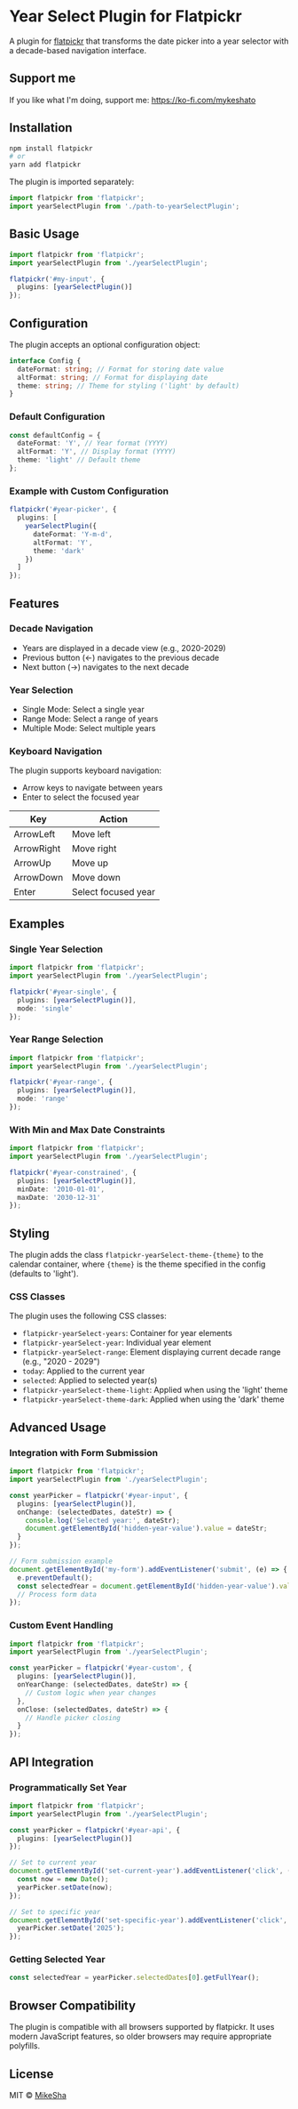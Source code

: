 # Year Select Plugin for Flatpickr

A plugin for [flatpickr](https://flatpickr.js.org/) that transforms the date picker into a year selector with a decade-based navigation interface.

## Support me
If you like what I'm doing, support me: https://ko-fi.com/mykeshato

## Installation

```bash
npm install flatpickr
# or
yarn add flatpickr
```

The plugin is imported separately:

```typescript
import flatpickr from 'flatpickr';
import yearSelectPlugin from './path-to-yearSelectPlugin';
```

## Basic Usage

```typescript
import flatpickr from 'flatpickr';
import yearSelectPlugin from './yearSelectPlugin';

flatpickr('#my-input', {
  plugins: [yearSelectPlugin()]
});
```

## Configuration

The plugin accepts an optional configuration object:

```typescript
interface Config {
  dateFormat: string; // Format for storing date value
  altFormat: string; // Format for displaying date
  theme: string; // Theme for styling ('light' by default)
}
```

### Default Configuration

```typescript
const defaultConfig = {
  dateFormat: 'Y', // Year format (YYYY)
  altFormat: 'Y', // Display format (YYYY)
  theme: 'light' // Default theme
};
```

### Example with Custom Configuration

```typescript
flatpickr('#year-picker', {
  plugins: [
    yearSelectPlugin({
      dateFormat: 'Y-m-d',
      altFormat: 'Y',
      theme: 'dark'
    })
  ]
});
```

## Features

### Decade Navigation

- Years are displayed in a decade view (e.g., 2020-2029)
- Previous button (←) navigates to the previous decade
- Next button (→) navigates to the next decade

### Year Selection

- Single Mode: Select a single year
- Range Mode: Select a range of years
- Multiple Mode: Select multiple years

### Keyboard Navigation

The plugin supports keyboard navigation:

- Arrow keys to navigate between years
- Enter to select the focused year

| Key        | Action              |
| ---------- | ------------------- |
| ArrowLeft  | Move left           |
| ArrowRight | Move right          |
| ArrowUp    | Move up             |
| ArrowDown  | Move down           |
| Enter      | Select focused year |

## Examples

### Single Year Selection

```typescript
import flatpickr from 'flatpickr';
import yearSelectPlugin from './yearSelectPlugin';

flatpickr('#year-single', {
  plugins: [yearSelectPlugin()],
  mode: 'single'
});
```

### Year Range Selection

```typescript
import flatpickr from 'flatpickr';
import yearSelectPlugin from './yearSelectPlugin';

flatpickr('#year-range', {
  plugins: [yearSelectPlugin()],
  mode: 'range'
});
```

### With Min and Max Date Constraints

```typescript
import flatpickr from 'flatpickr';
import yearSelectPlugin from './yearSelectPlugin';

flatpickr('#year-constrained', {
  plugins: [yearSelectPlugin()],
  minDate: '2010-01-01',
  maxDate: '2030-12-31'
});
```

## Styling

The plugin adds the class `flatpickr-yearSelect-theme-{theme}` to the calendar container, where `{theme}` is the theme specified in the config (defaults to 'light').

### CSS Classes

The plugin uses the following CSS classes:

- `flatpickr-yearSelect-years`: Container for year elements
- `flatpickr-yearSelect-year`: Individual year element
- `flatpickr-yearSelect-range`: Element displaying current decade range (e.g., "2020 - 2029")
- `today`: Applied to the current year
- `selected`: Applied to selected year(s)
- `flatpickr-yearSelect-theme-light`: Applied when using the 'light' theme
- `flatpickr-yearSelect-theme-dark`: Applied when using the 'dark' theme

## Advanced Usage

### Integration with Form Submission

```typescript
import flatpickr from 'flatpickr';
import yearSelectPlugin from './yearSelectPlugin';

const yearPicker = flatpickr('#year-input', {
  plugins: [yearSelectPlugin()],
  onChange: (selectedDates, dateStr) => {
    console.log('Selected year:', dateStr);
    document.getElementById('hidden-year-value').value = dateStr;
  }
});

// Form submission example
document.getElementById('my-form').addEventListener('submit', (e) => {
  e.preventDefault();
  const selectedYear = document.getElementById('hidden-year-value').value;
  // Process form data
});
```

### Custom Event Handling

```typescript
import flatpickr from 'flatpickr';
import yearSelectPlugin from './yearSelectPlugin';

const yearPicker = flatpickr('#year-custom', {
  plugins: [yearSelectPlugin()],
  onYearChange: (selectedDates, dateStr) => {
    // Custom logic when year changes
  },
  onClose: (selectedDates, dateStr) => {
    // Handle picker closing
  }
});
```

## API Integration

### Programmatically Set Year

```typescript
import flatpickr from 'flatpickr';
import yearSelectPlugin from './yearSelectPlugin';

const yearPicker = flatpickr('#year-api', {
  plugins: [yearSelectPlugin()]
});

// Set to current year
document.getElementById('set-current-year').addEventListener('click', () => {
  const now = new Date();
  yearPicker.setDate(now);
});

// Set to specific year
document.getElementById('set-specific-year').addEventListener('click', () => {
  yearPicker.setDate('2025');
});
```

### Getting Selected Year

```typescript
const selectedYear = yearPicker.selectedDates[0].getFullYear();
```

## Browser Compatibility

The plugin is compatible with all browsers supported by flatpickr. It uses modern JavaScript features, so older browsers may require appropriate polyfills.

## License

MIT © [MikeSha](https://github.com/MikeSha)
